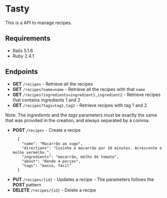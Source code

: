 # Tasty
This is a API to manage recipes.

## Requirements
- Rails 5.1.6
- Ruby  2.4.1

## Endpoints
- **GET**  `/recipes` - Retrieve all the recipes
- **GET**  `/recipes?name=name` - Retrieve all the recipes with that `name`
- **GET**  `/recipes?ingredients=ingredient1,ingredient2` - Retrieve recipes that contains ingredients 1 and 2
- **GET**  `/recipes?tags=tag1,tag2` - Retrieve recipes with tag 1 and 2

Note: The _ingredients_ and the _tags_ parameters must be exactly the same that was provided in the creation, and always separated by a comma.

- **POST** `/recipes` - Create a recipe
  ```
    {
      "name": "Macarrão ao sugo",
      "directions": "Cozinhe o macarrão por 10 minutos. Acrescente o molho vermelho.",
      "ingredients": "macarrão, molho de tomate",
      "about": "Rende 4 porçes",
      "tags": "massa, fácil"
    }
  ```
- **PUT**  `/recipes/{id}` - Updates a recipe - The parameters follows the **POST** pattern
- **DELETE** `/recipes/{id}` - Delete a recipe
